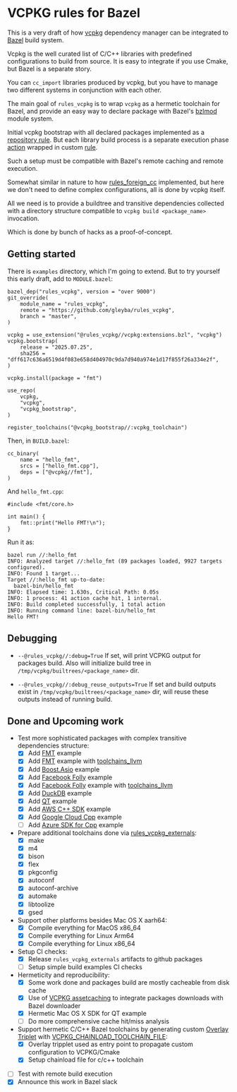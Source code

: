 # VCPKG rules for Bazel

This is a very draft of how [vcpkg](https://vcpkg.io/en/) dependency manager can be integrated to [Bazel](https://bazel.build/) build system.

Vcpkg is the well curated list of C/C++ libraries with predefined configurations to build from source.
It is easy to integrate if you use Cmake, but Bazel is a separate story.

You can `cc_import` libraries produced by vcpkg, but you have to manage two different systems in conjunction with each other.

The main goal of `rules_vcpkg` is to wrap `vcpkg` as a hermetic toolchain for Bazel, and provide an easy way to declare package with Bazel's [bzlmod](https://bazel.build/external/overview) module system.

Initial vcpkg bootstrap with all declared packages implemented as a [repository rule](https://bazel.build/external/repo). But each library build process is a separate execution phase [action](https://bazel.build/extending/rules#actions) wrapped in custom [rule](https://bazel.build/extending/rules). 

Such a setup must be compatible with Bazel's remote caching and remote execution.

Somewhat similar in nature to how [rules_foreign_cc](https://github.com/bazel-contrib/rules_foreign_cc) implemented, but here we don't need to define complex configurations, all is done by vcpkg itself. 

All we need is to provide a buildtree and transitive dependencies collected with a directory structure compatible to `vcpkg build <package_name>` invocation. 

Which is done by bunch of hacks as a proof-of-concept.

## Getting started

There is `examples` directory, which I'm going to extend.
But to try yourself this early draft, add to `MODULE.bazel`:

```
bazel_dep("rules_vcpkg", version = "over 9000")
git_override(
    module_name = "rules_vcpkg", 
    remote = "https://github.com/gleyba/rules_vcpkg",
    branch = "master",
)

vcpkg = use_extension("@rules_vcpkg//vcpkg:extensions.bzl", "vcpkg")
vcpkg.bootstrap(
    release = "2025.07.25",
    sha256 = "dff617c636a6519d4f083e658d404970c9da7d940a974e1d17f855f26a334e2f",
)

vcpkg.install(package = "fmt")

use_repo(
    vcpkg,
    "vcpkg",
    "vcpkg_bootstrap",
)

register_toolchains("@vcpkg_bootstrap//:vcpkg_toolchain")
```

Then, in `BUILD.bazel`:

```
cc_binary(
    name = "hello_fmt",
    srcs = ["hello_fmt.cpp"],
    deps = ["@vcpkg//fmt"],
)
```

And `hello_fmt.cpp`:

```
#include <fmt/core.h>

int main() {
    fmt::print("Hello FMT!\n");
}
```

Run it as:

```
bazel run //:hello_fmt
INFO: Analyzed target //:hello_fmt (89 packages loaded, 9927 targets configured).
INFO: Found 1 target...
Target //:hello_fmt up-to-date:
  bazel-bin/hello_fmt
INFO: Elapsed time: 1.630s, Critical Path: 0.05s
INFO: 1 process: 41 action cache hit, 1 internal.
INFO: Build completed successfully, 1 total action
INFO: Running command line: bazel-bin/hello_fmt
Hello FMT!
```

## Debugging

- `--@rules_vcpkg//:debug=True`
    If set, will print VCPKG output for packages build.
    Also will initialize build tree in `/tmp/vcpkg/builtrees/<package_name>` dir.

- `--@rules_vcpkg//:debug_reuse_outputs=True`
    If set and build outputs exist in `/tmp/vcpkg/builtrees/<package_name>` dir,
    will reuse these outputs instead of running build.

## Done and Upcoming work

- Test more sophisticated packages with complex transitive dependencies structure:
    - [x] Add [FMT](https://github.com/fmtlib/fmt) example
    - [x] Add [FMT](https://github.com/fmtlib/fmt) example with [toolchains_llvm](https://github.com/bazel-contrib/toolchains_llvm)
    - [x] Add [Boost.Asio](https://www.boost.org/doc/libs/latest/doc/html/boost_asio.html) example
    - [x] Add [Facebook Folly](https://github.com/facebook/folly) example
    - [x] Add [Facebook Folly](https://github.com/facebook/folly) example with [toolchains_llvm](https://github.com/bazel-contrib/toolchains_llvm)
    - [x] Add [DuckDB](https://duckdb.org) example
    - [x] Add [QT](https://www.qt.io/) example
    - [x] Add [AWS C++ SDK](https://github.com/aws/aws-sdk-cpp) example
    - [x] Add [Google Cloud Cpp](https://github.com/googleapis/google-cloud-cpp) example
    - [ ] Add [Azure SDK for Cpp](https://github.com/Azure/azure-sdk-for-cpp/tree/main) example
- Prepare additional toolchains done via [rules_vcpkg_externals](https://github.com/gleyba/rules_vcpkg_externals):
    - [x] make
    - [x] m4
    - [x] bison
    - [x] flex
    - [x] pkgconfig
    - [x] autoconf
    - [x] autoconf-archive
    - [x] automake
    - [x] libtoolize
    - [x] gsed
- Support other platforms besides Mac OS X aarh64: 
    - [x] Compile everything for MacOS x86_64
    - [x] Compile everything for Linux Arm64
    - [x] Compile everything for Linux x86_64
- Setup CI checks:
    - [x] Release `rules_vcpkg_externals` artifacts to github packages
    - [ ] Setup simple build examples CI checks
- Hermeticity and reproducibility:
    - [x] Some work done and packages build are mostly cacheable from disk cache
    - [x] Use of [VCPKG assetcaching](https://learn.microsoft.com/en-us/vcpkg/users/assetcaching?WT.mc_id=vcpkg_inproduct_cli) to integrate packages downloads with Bazel downloader
    - [x] Hermetic Mac OS X SDK for QT example
    - [ ] Do more comprehensive cache hit/miss analysis
- Support hermetic C/C++ Bazel toolchains by generating custom [Overlay Triplet](https://learn.microsoft.com/en-us/vcpkg/users/examples/overlay-triplets-linux-dynamic) with [VCPKG_CHAINLOAD_TOOLCHAIN_FILE](https://learn.microsoft.com/en-us/vcpkg/users/triplets#vcpkg_chainload_toolchain_file):
    - [x] Overlay tripplet used as entry point to propagate custom configuration to VCPKG/Cmake
    - [x] Setup chainload file for c/c++ toolchain
- [ ] Test with remote build execution
- [x] Announce this work in Bazel slack
